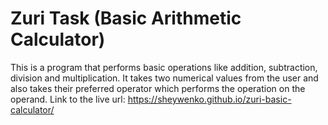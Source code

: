 # Zuri Task (Basic Arithmetic Calculator)

This is a program that performs basic operations like addition, subtraction, division and multiplication.
It takes two numerical values from the user and also takes their preferred operator which performs the operation on the operand.
Link to the live url: https://sheywenko.github.io/zuri-basic-calculator/
